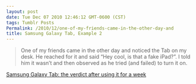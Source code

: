 ```yaml
---
layout: post
date: Tue Dec 07 2010 12:46:12 GMT-0600 (CST)
tags: Tumblr Posts
Permalink: /2010/12/one-of-my-friends-came-in-the-other-day-and
title: Samsung Galaxy Tab, Example 2
---
```


> One of my friends came in the other day and noticed the Tab on my desk. He reached for it and said “Hey cool, is that a fake iPad?”. I told him it wasn’t and then observed as he tried (and failed) to turn it on.

[Samsung Galaxy Tab: the verdict after using it for a week](http://thenextweb.com/gadgets/2010/11/19/samsung-galaxy-tab-the-verdict-after-using-it-for-a-week/)
